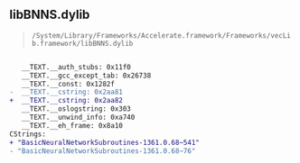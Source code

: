 ## libBNNS.dylib

> `/System/Library/Frameworks/Accelerate.framework/Frameworks/vecLib.framework/libBNNS.dylib`

```diff

   __TEXT.__auth_stubs: 0x11f0
   __TEXT.__gcc_except_tab: 0x26738
   __TEXT.__const: 0x1282f
-  __TEXT.__cstring: 0x2aa81
+  __TEXT.__cstring: 0x2aa82
   __TEXT.__oslogstring: 0x303
   __TEXT.__unwind_info: 0xa740
   __TEXT.__eh_frame: 0x8a10
CStrings:
+ "BasicNeuralNetworkSubroutines-1361.0.68~541"
- "BasicNeuralNetworkSubroutines-1361.0.68~76"

```
